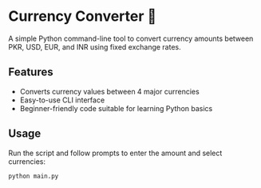 # Currency Converter 💱

A simple Python command-line tool to convert currency amounts between PKR, USD, EUR, and INR using fixed exchange rates.

## Features
- Converts currency values between 4 major currencies
- Easy-to-use CLI interface
- Beginner-friendly code suitable for learning Python basics

## Usage
Run the script and follow prompts to enter the amount and select currencies:

```bash
python main.py
